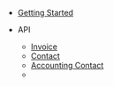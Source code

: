 - [Getting Started](gettingstarted)

- API 
  - [Invoice](invoice.md)
  - [Contact](contact.md)
  - [Accounting Contact](accounting_contact.md)
  - 
